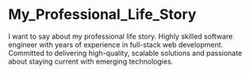 # My_Professional_Life_Story
I want to say about my professional life story.
Highly skilled software engineer with  years of experience in full-stack web development. Committed to delivering high-quality, scalable solutions and passionate about staying current with emerging technologies.
